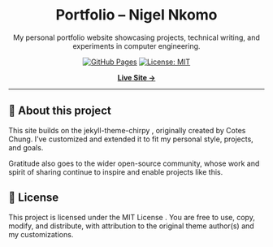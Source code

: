 <div align="center">

# Portfolio – Nigel Nkomo

My personal portfolio website showcasing projects, technical writing, and experiments in computer engineering.

[![GitHub Pages](https://img.shields.io/badge/hosted%20on-GitHub%20Pages-blue?logo=github)](https://nigelnkomo.github.io/)
[![License: MIT](https://img.shields.io/badge/License-MIT-green.svg)](./LICENSE)

[**Live Site →**](https://nigelnkomo.github.io/)

</div>

---

## 🙏 About this project

This site builds on the jekyll-theme-chirpy
, originally created by Cotes Chung.
I’ve customized and extended it to fit my personal style, projects, and goals.

Gratitude also goes to the wider open-source community, whose work and spirit of sharing continue to inspire and enable projects like this.

## 📝 License

This project is licensed under the MIT License
.
You are free to use, copy, modify, and distribute, with attribution to the original theme author(s) and my customizations.

